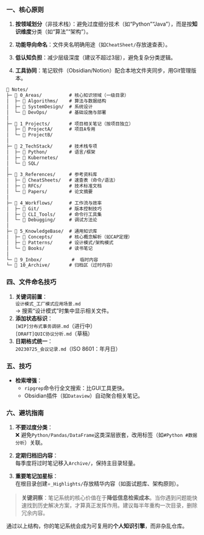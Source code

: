 ### **一、核心原则**

1. **按领域划分**（非技术栈）：避免过度细分技术（如“Python”“Java”），而是按**知识维度**分类（如“算法”“架构”）。
    
2. **功能导向命名**：文件夹名明确用途（如`CheatSheet/`存放速查表）。
    
3. **低认知负担**：减少层级深度（建议不超过3层），避免复杂分类逻辑。
    
4. **工具协同**：笔记软件（Obsidian/Notion）配合本地文件夹同步，用Git管理版本。

```markdown
📁 Notes/  
├─ 📁 0_Areas/          # 核心知识领域（一级目录）  
│  ├─ 📁 Algorithms/    # 算法与数据结构  
│  ├─ 📁 SystemDesign/  # 系统设计  
│  └─ 📁 DevOps/        # 基础设施与部署  
│  
├─ 📁 1_Projects/       # 项目相关笔记（按项目独立）  
│  ├─ 📁 ProjectA/      # 项目A专用  
│  └─ 📁 ProjectB/  
│  
├─ 📁 2_TechStack/      # 技术栈专项  
│  ├─ 📁 Python/        # 语言/框架  
│  ├─ 📁 Kubernetes/  
│  └─ 📁 SQL/  
│  
├─ 📁 3_References/     # 参考资料库  
│  ├─ 📁 CheatSheets/   # 速查表（命令/语法）  
│  ├─ 📁 RFCs/          # 技术标准文档  
│  └─ 📁 Papers/        # 论文摘要  
│  
├─ 📁 4_Workflows/      # 工作流与效率  
│  ├─ 📁 Git/           # 版本控制技巧  
│  ├─ 📁 CLI_Tools/     # 命令行工具集  
│  └─ 📁 Debugging/     # 调试方法论  
│  
├─ 📁 5_KnowledgeBase/  # 通用知识库  
│  ├─ 📁 Concepts/      # 核心概念解析（如CAP定理）  
│  ├─ 📁 Patterns/      # 设计模式/架构模式  
│  └─ 📁 Books/         # 读书笔记  
│  
└─ 📁 9_Inbox/           #  临时内容
└─ 📁 10_Archive/       # 归档区（过时内容）
```


### **四、文件命名技巧**

1. **关键词前置**：  
    `设计模式_工厂模式应用场景.md`  
    → 搜索“设计模式”时集中显示相关文件。
2. **添加状态标识**：  
    `[WIP]分布式事务调研.md`（进行中）  
    `[DRAFT]QUIC协议分析.md`（草稿）
3. **日期格式统一**：  
    `20230725_会议记录.md`（ISO 8601：年月日）

### 五、技巧

- **检索增强**：
    - `ripgrep`命令行全文搜索：比GUI工具更快。
    - Obsidian插件（如`Dataview`）自动聚合相关笔记。

### **六、避坑指南**

1. **不要过度分类**：  
    ❌ 避免`Python/Pandas/DataFrame`这类深层嵌套，改用标签（如`#Python #数据分析`）关联。
    
2. **定期归档旧内容**：  
    每季度将过时笔记移入`Archive/`，保持主目录轻量。
    
3. **重要笔记加星标**：  
    在根目录创建`⭐_Highlights/`存放精华内容（如面试题库、架构原则）。
    

> **关键洞察**：笔记系统的核心价值在于**降低信息检索成本**。当你遇到问题能快速找到历史解决方案，才算真正发挥作用。建议每半年重构一次目录，删除冗余内容。

通过以上结构，你的笔记系统会成为可复用的**个人知识引擎**，而非杂乱仓库。